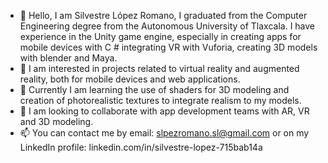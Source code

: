 - 👋 Hello, I am Silvestre López Romano, I graduated from the Computer Engineering degree from the Autonomous University of Tlaxcala. 
  I have experience in the Unity game engine, especially in creating apps for mobile devices with C # integrating VR with Vuforia, creating 3D models with blender and Maya.
- 👀 I am interested in projects related to virtual reality and augmented reality, both for mobile devices and web applications.
- 🌱 Currently I am learning the use of shaders for 3D modeling and creation of photorealistic textures to integrate realism to my models.
- 💞️ I am looking to collaborate with app development teams with AR, VR and 3D modeling.
- 📫 You can contact me by 
  email: slpezromano.sl@gmail.com or 
  on my LinkedIn profile: linkedin.com/in/silvestre-lopez-715bab14a
